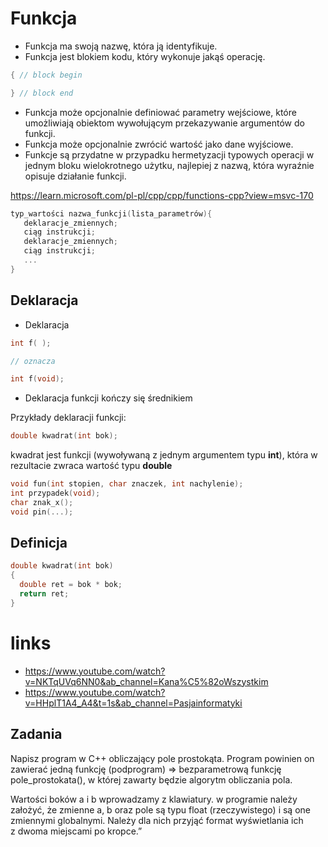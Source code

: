 # Funkcja

- Funkcja ma swoją nazwę, która ją identyfikuje.
- Funkcja jest blokiem kodu, który wykonuje jakąś operację.
```cpp
{ // block begin

} // block end
```
- Funkcja może opcjonalnie definiować parametry wejściowe, które umożliwiają obiektom wywołującym przekazywanie argumentów do funkcji. 
- Funkcja może opcjonalnie zwrócić wartość jako dane wyjściowe. 
- Funkcje są przydatne w przypadku hermetyzacji typowych operacji w jednym bloku wielokrotnego użytku, najlepiej z nazwą, 
  która wyraźnie opisuje działanie funkcji.

https://learn.microsoft.com/pl-pl/cpp/cpp/functions-cpp?view=msvc-170

```cpp
typ_wartości nazwa_funkcji(lista_parametrów){
   deklaracje_zmiennych;  
   ciąg instrukcji;
   deklaracje_zmiennych;
   ciąg instrukcji;
   ...
}
```
## Deklaracja

- Deklaracja 
```cpp 
int f( );

// oznacza 

int f(void);
```

- Deklaracja funkcji kończy się średnikiem

Przykłady deklaracji funkcji:
```cpp
double kwadrat(int bok);
```
kwadrat jest funkcji (wywoływaną z jednym argumentem typu **int**), która w rezultacie zwraca wartość typu **double**

```cpp
void fun(int stopien, char znaczek, int nachylenie); 
int przypadek(void);
char znak_x();
void pin(...);
```

## Definicja

```cpp
double kwadrat(int bok)
{
  double ret = bok * bok;
  return ret;
}
```




# links
- https://www.youtube.com/watch?v=NKTqUVq6NN0&ab_channel=Kana%C5%82oWszystkim
- https://www.youtube.com/watch?v=HHplT1A4_A4&t=1s&ab_channel=Pasjainformatyki

## Zadania
Napisz program w C++ obliczający pole prostokąta. 
Program powinien on zawierać jedną funkcję (podprogram) => bezparametrową funkcję pole_prostokata(), w której zawarty będzie algorytm obliczania pola.

Wartości boków a i b wprowadzamy z klawiatury. w programie należy założyć, że zmienne a, b oraz pole są typu float (rzeczywistego) i są one zmiennymi globalnymi. Należy dla nich przyjąć format wyświetlania ich z dwoma miejscami po kropce.”







